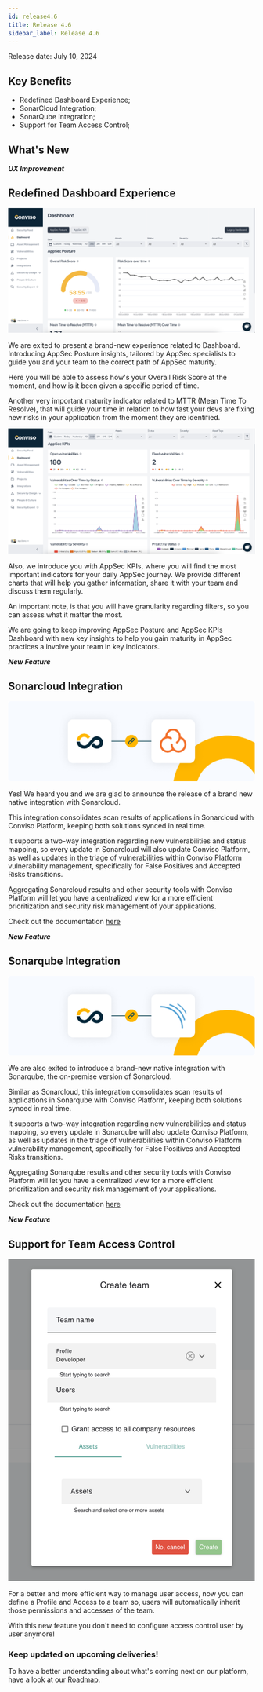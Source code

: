 ```yaml
---
id: release4.6
title: Release 4.6
sidebar_label: Release 4.6
---
```


Release date: July 10, 2024

## Key Benefits

*   Redefined Dashboard Experience;
*   SonarCloud Integration;
*   SonarQube Integration;
*   Support for Team Access Control;


## What's New


**_UX Improvement_**

## Redefined Dashboard Experience

<div style={{textAlign:'center'}}>

![img](../../static/img/release46-dashboard-1.png)

</div>

We are exited to present a brand-new experience related to Dashboard.
Introducing AppSec Posture insights, tailored by AppSec specialists to guide you and your team to the correct path of AppSec maturity.

Here you will be able to assess how's your Overall Risk Score at the moment, and how is it been given a specific period of time.

Another very important maturity indicator related to MTTR (Mean Time To Resolve), that will guide your time in relation to how fast your devs are fixing new risks in your application from the moment they are identified.

<div style={{textAlign:'center'}}>

![img](../../static/img/release46-dashboard-2.png)

</div>

Also, we introduce you with AppSec KPIs, where you will find the most important indicators for your daily AppSec journey.
We provide different charts that will help you gather information, share it with your team and discuss them regularly.

An important note, is that you will have granularity regarding filters, so you can assess what it matter the most.

We are going to keep improving AppSec Posture and AppSec KPIs Dashboard with new key insights to help you gain maturity in AppSec practices a involve your team in key indicators.


**_New Feature_**

## Sonarcloud Integration

<div style={{textAlign:'center'}}>

![img](../../static/img/release46-sonarcloud.png)

</div>

Yes! We heard you and we are glad to announce the release of a brand new native integration with Sonarcloud.

This integration consolidates scan results of applications in Sonarcloud with Conviso Platform, keeping both solutions synced in real time.

It supports a two-way integration regarding new vulnerabilities and status mapping, so every update in Sonarcloud will also update Conviso Platform, as well as updates in the triage of vulnerabilities within Conviso Platform vulnerability management, specifically for False Positives and Accepted Risks transitions.

Aggregating Sonarcloud results and other security tools with Conviso Platform will let you have a centralized view for a more efficient prioritization and security risk management of your applications. 

Check out the documentation [here](https://docs.convisoappsec.com/integrations/sonarcloud/)

**_New Feature_**

## Sonarqube Integration

<div style={{textAlign:'center'}}>

![img](../../static/img/release46-sonarqube.png)

</div>

We are also exited to introduce a brand-new native integration with Sonarqube, the on-premise version of Sonarcloud.

Similar as Sonarcloud, this integration consolidates scan results of applications in Sonarqube with Conviso Platform, keeping both solutions synced in real time.

It supports a two-way integration regarding new vulnerabilities and status mapping, so every update in Sonarqube will also update Conviso Platform, as well as updates in the triage of vulnerabilities within Conviso Platform vulnerability management, specifically for False Positives and Accepted Risks transitions.

Aggregating Sonarqube results and other security tools with Conviso Platform will let you have a centralized view for a more efficient prioritization and security risk management of your applications.  

Check out the documentation [here](https://docs.convisoappsec.com/integrations/sonarqube/)

**_New Feature_**

## Support for Team Access Control

<div style={{textAlign:'center'}}>

![img](../../static/img/release46-teams-access-control.png)

</div>

For a better and more efficient way to manage user access, now you can define a Profile and Access to a team so, users will automatically inherit those permissions and accesses of the team.

With this new feature you don't need to configure access control user by user anymore!


### Keep updated on upcoming deliveries!

To have a better understanding about what's coming next on our platform, have a look at our [Roadmap](https://sharing.clickup.com/3016679/b/h/2w1z7-101803/0f4cd1b4e98d956).